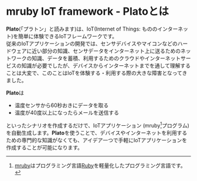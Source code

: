 # mruby IoT framework - Platoとは

**Plato**(「プラトン」と読みます)は、IoT(Internet of Things: もののインターネット)を簡単に体験できるIoTフレームワークです。  
従来のIoTアプリケーションの開発では、センサデバイスやマイコンなどのハードウェアに近い部分の知識、センサデータをインターネット上に送るためのネットワークの知識、データを蓄積、利用するためのクラウドやインターネットサービスの知識が必要でしたが、デバイスからインターネットまでを通して理解することは大変で、このことはIoTを体験する・利用する際の大きな障害となってきました。

**Plato**は

- 温度センサから60秒おきにデータを取る
- 温度が40度以上になったらメールを送信する

といったシナリオを作成するだけで、IoTアプリケーション (mruby[^1]プログラム) を自動生成します。**Plato**を使うことで、デバイスやインターネットを利用するための専門的な知識がなくても、アイデア一つで手軽にIoTアプリケーションを作成することが可能になります。

[^1]:[mruby](https://github.com/mruby/mruby)はプログラミング言語[Ruby](https://www.ruby-lang.org/)を軽量化したプログラミング言語です。

